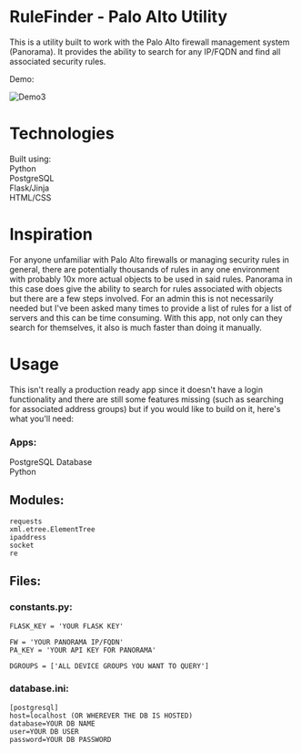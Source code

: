 # RuleFinder - Palo Alto Utility
This is a utility built to work with the Palo Alto firewall management system (Panorama).
It provides the ability to search for any IP/FQDN and find all associated security rules.  

Demo:  

![Demo3](https://user-images.githubusercontent.com/88141669/162587062-18009090-494c-41a1-9296-bdb11b4adaed.gif)




# Technologies
Built using:  
Python  
PostgreSQL  
Flask/Jinja  
HTML/CSS  

# Inspiration
For anyone unfamiliar with Palo Alto firewalls or managing security rules in general,
there are potentially thousands of rules in any one environment with probably 10x 
more actual objects to be used in said rules. Panorama in this case does give the
ability to search for rules associated with objects but there are a few steps involved. 
For an admin this is not necessarily needed but I've been asked many times to provide
a list of rules for a list of servers and this can be time consuming. With this app,
not only can they search for themselves, it also is much faster than doing it manually. 

# Usage
This isn't really a production ready app since it doesn't have a login functionality 
and there are still some features missing (such as searching for associated address groups)
but if you would like to build on it, here's what you'll need:

### Apps:
PostgreSQL Database  
Python  

## Modules:
```
requests
xml.etree.ElementTree
ipaddress
socket
re
```

## Files:

### constants.py:

```
FLASK_KEY = 'YOUR FLASK KEY'

FW = 'YOUR PANORAMA IP/FQDN'
PA_KEY = 'YOUR API KEY FOR PANORAMA'

DGROUPS = ['ALL DEVICE GROUPS YOU WANT TO QUERY']
```

### database.ini:

```
[postgresql]
host=localhost (OR WHEREVER THE DB IS HOSTED)
database=YOUR DB NAME
user=YOUR DB USER
password=YOUR DB PASSWORD
```
